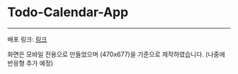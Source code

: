 # Todo-Calendar-App

---

배포 링크: <a href="http://YujunSun0.github.io/Todo-Calendar-App/" target="_blank">링크</a>

화면은 모바일 전용으로 만들었으며 (470x677)을 기준으로 제작하였습니다. (나중에 반응형 추가 예정)
